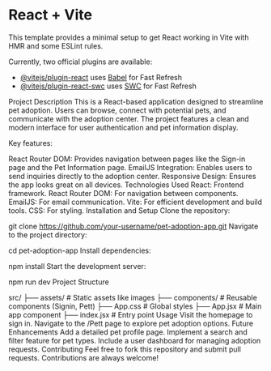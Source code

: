 # React + Vite

This template provides a minimal setup to get React working in Vite with HMR and some ESLint rules.

Currently, two official plugins are available:

- [@vitejs/plugin-react](https://github.com/vitejs/vite-plugin-react/blob/main/packages/plugin-react/README.md) uses [Babel](https://babeljs.io/) for Fast Refresh
- [@vitejs/plugin-react-swc](https://github.com/vitejs/vite-plugin-react-swc) uses [SWC](https://swc.rs/) for Fast Refresh

Project Description
This is a React-based application designed to streamline pet adoption. Users can browse, connect with potential pets, and communicate with the adoption center. The project features a clean and modern interface for user authentication and pet information display.

Key features:

React Router DOM: Provides navigation between pages like the Sign-in page and the Pet Information page.
EmailJS Integration: Enables users to send inquiries directly to the adoption center.
Responsive Design: Ensures the app looks great on all devices.
Technologies Used
React: Frontend framework.
React Router DOM: For navigation between components.
EmailJS: For email communication.
Vite: For efficient development and build tools.
CSS: For styling.
Installation and Setup
Clone the repository:

git clone https://github.com/your-username/pet-adoption-app.git
Navigate to the project directory:

cd pet-adoption-app
Install dependencies:

npm install
Start the development server:

npm run dev
Project Structure

src/
├── assets/         # Static assets like images
├── components/     # Reusable components (Signin, Pett)
├── App.css         # Global styles
├── App.jsx         # Main app component
├── index.jsx       # Entry point
Usage
Visit the homepage to sign in.
Navigate to the /Pett page to explore pet adoption options.
Future Enhancements
Add a detailed pet profile page.
Implement a search and filter feature for pet types.
Include a user dashboard for managing adoption requests.
Contributing
Feel free to fork this repository and submit pull requests. Contributions are always welcome!


